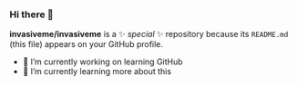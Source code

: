 ### Hi there 👋


**invasiveme/invasiveme** is a ✨ _special_ ✨ repository because its `README.md` (this file) appears on your GitHub profile.


- 🔭 I’m currently working on learning GitHub
- 🌱 I’m currently learning more about this
<!-- - 👯 I’m looking to collaborate on ...
- 🤔 I’m looking for help with ...
- 💬 Ask me about ...
- 📫 How to reach me: ...
- 😄 Pronouns: ...
- ⚡ Fun fact: ...
-->
